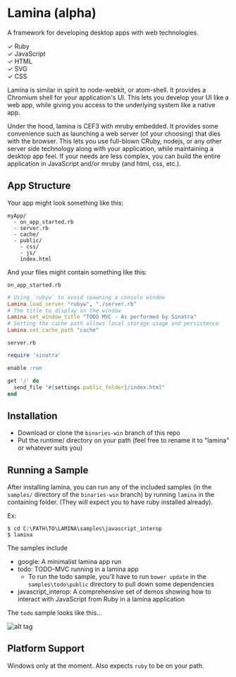 Lamina (alpha)
==============

A framework for developing desktop apps with web technologies.

&#x2713; Ruby <br/>
&#x2713; JavaScript <br/>
&#x2713; HTML <br/>
&#x2713; SVG <br/>
&#x2713; CSS <br/>

Lamina is similar in spirit to node-webkit, or atom-shell. It provides a Chromium shell for your
application's UI. This lets you develop your UI like a web app, while giving you access to the underlying
system like a native app.

Under the hood, lamina is CEF3 with mruby embedded. It provides some convenience such as launching a web server
(of your choosing) that dies with the browser. This lets you use full-blown CRuby, nodejs, or any other server
side technology along with your application, while maintaining a desktop app feel. If your needs are less complex,
you can build the entire application in JavaScript and/or mruby (and html, css, etc.).

App Structure
-------------

Your app might look something like this:

```
myApp/
  - on_app_started.rb
  - server.rb
  - cache/
  - public/
    - css/
    - js/
    index.html
```

And your files might contain something like this:

`on_app_started.rb`

```Ruby
# Using `rubyw` to avoid spawning a console window
Lamina.load_server "rubyw", "./server.rb"
# The title to display on the window
Lamina.set_window_title "TODO MVC - As performed by Sinatra"
# Setting the cache path allows local storage usage and persistence
Lamina.set_cache_path "cache"
```

`server.rb`

```Ruby
require 'sinatra'

enable :run

get '/' do
  send_file "#{settings.public_folder}/index.html"
end
```

Installation
------------

- Download or clone the `binaries-win` branch of this repo
- Put the runtime/ directory on your path (feel free to rename it to "lamina" or whatever suits you)

Running a Sample
----------------

After installing lamina, you can run any of the included samples (in the `samples/` directory of the `binaries-win` branch)
by running `lamina` in the containing folder. (They will expect you to have ruby installed already).

Ex:

```shell
$ cd C:\PATH\TO\LAMINA\samples\javascript_interop
$ lamina
```

The samples include

- google: A minimalist lamina app run
- todo: TODO-MVC running in a lamina app
  + To run the todo sample, you'll have to run `bower update` in
    the `samples\todo\public` directory to pull down some dependencies
- javascript_interop: A comprehensive set of demos showing how to interact with JavaScript from Ruby
  in a lamina application

The `todo` sample looks like this...

![alt tag](https://raw.githubusercontent.com/jbreeden/rb-chrome/master/images/sample.png)

Platform Support
----------------

Windows only at the moment. Also expects `ruby` to be on your path.
